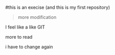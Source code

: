 #this is an execise
(and this is my first repository)

>more modification

I feel like a like GIT

more to read


i have to change again
